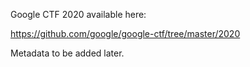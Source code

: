 Google CTF 2020 available here:

https://github.com/google/google-ctf/tree/master/2020

Metadata to be added later.

